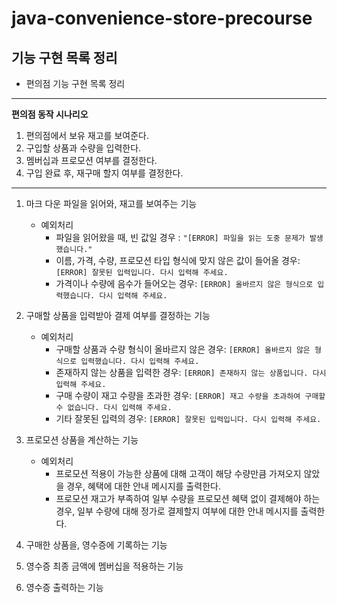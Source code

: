 # java-convenience-store-precourse

## 기능 구현 목록 정리

* 편의점 기능 구현 목록 정리

---
**편의점 동작 시나리오**

1. 편의점에서 보유 재고를 보여준다.
2. 구입할 상품과 수량을 입력한다.
3. 멤버십과 프로모션 여부를 결정한다.
4. 구입 완료 후, 재구매 할지 여부를 결정한다.
---


1. 마크 다운 파일을 읽어와, 재고를 보여주는 기능
   * 예외처리
      * 파일을 읽어왔을 때, 빈 값일 경우 : ``"[ERROR] 파일을 읽는 도중 문제가 발생했습니다."``
      * 이름, 가격, 수량, 프로모션 타입 형식에 맞지 않은 값이 들어올 경우: ```[ERROR] 잘못된 입력입니다. 다시 입력해 주세요.```
      * 가격이나 수량에 음수가 들어오는 경우: ```[ERROR] 올바르지 않은 형식으로 입력했습니다. 다시 입력해 주세요.```
    

2. 구매할 상품을 입력받아 결제 여부를 결정하는 기능
   * 예외처리
      * 구매할 상품과 수량 형식이 올바르지 않은 경우: ```[ERROR] 올바르지 않은 형식으로 입력했습니다. 다시 입력해 주세요.```
      * 존재하지 않는 상품을 입력한 경우: ```[ERROR] 존재하지 않는 상품입니다. 다시 입력해 주세요.```
      * 구매 수량이 재고 수량을 초과한 경우: ```[ERROR] 재고 수량을 초과하여 구매할 수 없습니다. 다시 입력해 주세요.```
      * 기타 잘못된 입력의 경우: ```[ERROR] 잘못된 입력입니다. 다시 입력해 주세요.```


    

3. 프로모션 상품을 계산하는 기능
    * 예외처리
        * 프로모션 적용이 가능한 상품에 대해 고객이 해당 수량만큼 가져오지 않았을 경우, 혜택에 대한 안내 메시지를 출력한다.
        * 프로모션 재고가 부족하여 일부 수량을 프로모션 혜택 없이 결제해야 하는 경우, 일부 수량에 대해 정가로 결제할지 여부에 대한 안내 메시지를 출력한다.





4. 구매한 상품을, 영수증에 기록하는 기능
   





5. 영수증 최종 금액에 멤버십을 적용하는 기능 





6. 영수증 출력하는 기능






